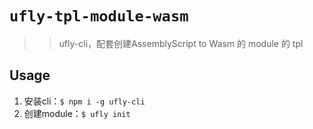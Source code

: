 # `ufly-tpl-module-wasm`

> > ufly-cli，配套创建AssemblyScript to Wasm 的 module 的 tpl

## Usage
1. 安装cli：`$ npm i -g ufly-cli`
2. 创建module：`$ ufly init`